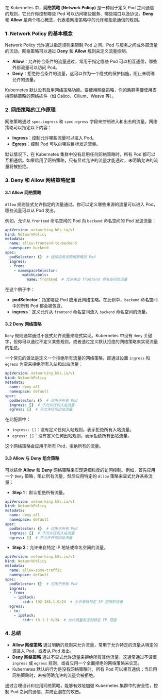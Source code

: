 在 Kubernetes 中，**网络策略 (Network Policy)** 是一种用于定义 Pod 之间通信的规则，它允许你控制哪些 Pod 可以访问哪些服务、哪些端口以及协议。**Deny** 和 **Allow** 是两个核心概念，代表着网络策略中的允许和拒绝通信的规则。

### 1. **Network Policy 的基本概念**
Network Policy 允许通过指定规则来限制 Pod 之间、Pod 与服务之间或外部流量的流动。网络策略可以通过 **Deny** 和 **Allow** 规则来定义流量控制。

+ **Allow**：允许符合条件的流量通过，常用于指定哪些 Pod 可以相互通信，哪些外部流量可以访问 Pod。
+ **Deny**：拒绝符合条件的流量，这可以作为一个隐式的保护措施，阻止未明确允许的流量。

Kubernetes 默认没有启用网络策略功能。要使用网络策略，你的集群需要使用支持网络策略的网络插件（如 Calico、Cilium、Weave 等）。

### 2. **网络策略的工作原理**
网络策略通过 `spec.ingress` 和 `spec.egress` 字段来控制进入和出去的流量。网络策略可以指定以下内容：

+ **Ingress**：控制允许哪些流量可以进入 Pod。
+ **Egress**：控制 Pod 可以向哪些目标发送流量。

默认情况下，在 Kubernetes 集群中没有启用任何网络策略时，所有 Pod 都可以互相通信。如果启用了网络策略，只有显式允许的流量才能通过，未明确允许的流量将被拒绝。

### 3. **Deny 和 Allow 网络策略配置**
#### 3.1 **Allow 网络策略**
`Allow` 规则显式允许指定的流量通过。你可以定义哪些来源的流量可以进入 Pod，哪些流量可以从 Pod 发出。

例如，允许从 `frontend` 命名空间的 Pod 向 `backend` 命名空间的 Pod 发送流量：

```yaml
apiVersion: networking.k8s.io/v1
kind: NetworkPolicy
metadata:
  name: allow-frontend-to-backend
  namespace: backend
spec:
  podSelector: {}  # 选择应用该网络策略的 Pod
  ingress:
  - from:
    - namespaceSelector:
        matchLabels:
          name: frontend  # 允许来自 frontend 命名空间的流量
```

在这个例子中：

+ **podSelector**：指定哪些 Pod 应用此网络策略。在此例中，`backend` 命名空间中的所有 Pod 都会被包含。
+ **ingress**：定义允许从 `frontend` 命名空间流入 `backend` 命名空间的流量。

#### 3.2 **Deny 网络策略**
`Deny` 规则通常通过不显式允许流量来隐式实现。Kubernetes 中没有 `deny` 关键字，但你可以通过不定义某些规则，或者通过定义默认拒绝的网络策略来实现流量的拒绝。

一个常见的做法是定义一个拒绝所有流量的网络策略，即通过设置 `ingress` 和 `egress` 为空来拒绝所有入站和出站流量：

```yaml
apiVersion: networking.k8s.io/v1
kind: NetworkPolicy
metadata:
  name: deny-all
  namespace: default
spec:
  podSelector: {}  # 应用于所有 Pod
  ingress: []  # 不允许任何入站流量
  egress: []  # 不允许任何出站流量
```

在此配置中：

+ `ingress: []`：没有定义任何入站规则，表示拒绝所有入站流量。
+ `egress: []`：没有定义任何出站规则，表示拒绝所有出站流量。

这个网络策略会应用于所有 Pod，拒绝所有的流量。

#### 3.3 **Allow 与 Deny 组合策略**
可以结合 **Allow** 和 **Deny** 网络策略来实现更细粒度的访问控制。例如，首先应用一个 `Deny` 策略，阻止所有流量，然后应用特定的 `Allow` 策略来显式允许某些流量：

+ **Step 1**：默认拒绝所有流量。

```yaml
apiVersion: networking.k8s.io/v1
kind: NetworkPolicy
metadata:
  name: deny-all
  namespace: default
spec:
  podSelector: {}  # 应用于所有 Pod
  ingress: []  # 不允许任何入站流量
  egress: []  # 不允许任何出站流量
```

+ **Step 2**：允许来自特定 IP 地址或命名空间的流量。

```yaml
apiVersion: networking.k8s.io/v1
kind: NetworkPolicy
metadata:
  name: allow-some-traffic
  namespace: default
spec:
  podSelector: {}  # 应用于所有 Pod
  ingress:
  - from:
    - ipBlock:
        cidr: 192.168.1.0/24  # 允许来自特定 IP 范围的流量
  egress:
  - to:
    - ipBlock:
        cidr: 10.1.1.0/24  # 允许流量发送到特定 IP 范围
```

### 4. **总结**
+ **Allow 网络策略** 通过明确的规则来允许流量，常用于允许特定的流量从特定的源进入 Pod，或者从 Pod 发出。
+ **Deny 网络策略** 通过不显式允许流量来拒绝所有其他流量。这通常通过不设置 `ingress` 或 `egress` 规则，或者应用一个全面拒绝的网络策略来实现。
+ Kubernetes 默认的行为是没有网络策略时，所有 Pod 可以相互通信；当启用网络策略时，未被明确允许的流量会被拒绝。

通过合理设计和应用网络策略，能够有效地加强 Kubernetes 集群中的安全性，控制 Pod 之间的通信，并防止潜在的攻击。

